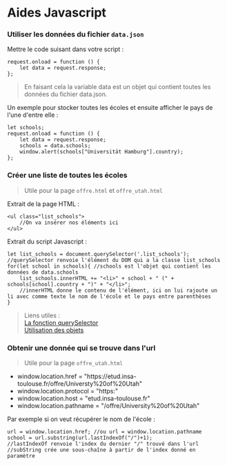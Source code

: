 ﻿# Aides Javascript
### Utiliser les données du fichier `data.json`
Mettre le code suisant dans votre script :
```
request.onload = function () {
    let data = request.response;
};
```
> En faisant cela la variable data est un objet qui contient toutes les données du fichier data.json.

Un exemple pour stocker toutes les écoles et ensuite afficher le pays de l'une d'entre elle :
```
let schools;
request.onload = function () {
    let data = request.response;
    schools = data.schools;
    window.alert(schools["Universität Hamburg"].country);
};
```

### Créer une liste de toutes les écoles
> Utile pour la page `offre.html` et `offre_utah.html`

Extrait de la page HTML :
```
<ul class="list_schools">
    //On va insérer nos éléments ici
</ul>
```
Extrait du script Javascript :
```
let list_schools = document.querySelector('.list_schools'); //querySelector renvoie l'élément du DOM qui a la classe list_schools
for(let school in schools){ //schools est l'objet qui contient les données de data.schools
    list_schools.innerHTML += "<li>" + school + " (" + schools[school].country + ")" + "</li>";
    //innerHTML donne le contenu de l'élément, ici on lui rajoute un li avec comme texte le nom de l'école et le pays entre parenthèses
}
```
> Liens utiles :
<br>[La fonction querySelector](https://developer.mozilla.org/fr/docs/Web/API/Document/querySelector)
<br>[Utilisation des objets](https://developer.mozilla.org/fr/docs/Web/JavaScript/Guide/Utiliser_les_objets)

### Obtenir une donnée qui se trouve dans l'url
> Utile pour la page `offre_utah.html`
* window.location.href = "https://<span></span>etud.insa-toulouse.fr/offre/Universty%20of%20Utah"
* window.location.protocol = "https:"
* window.location.host = "etud.insa-toulouse.fr"
* window.location.pathname = "/offre/University%20of%20Utah"

Par exemple si on veut récupérer le nom de l'école :
```
url = window.location.href; //ou url = window.location.pathname
school = url.substring(url.lastIndexOf("/")+1);
//lastIndexOf renvoie l'index du dernier "/" trouvé dans l'url
//subString crée une sous-chaîne à partir de l'index donné en paramètre
```